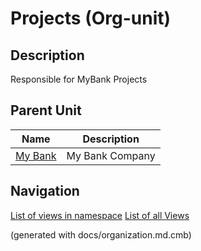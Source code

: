 # Projects (Org-unit)
## Description
Responsible for MyBank Projects


## Parent Unit
| Name | Description |
|---|---|
| [My Bank](../../mybank/organization/my-bank-organization.md) | My Bank Company |


## Navigation
[List of views in namespace](./views-in-namespace.md)
[List of all Views](../../views.md)

(generated with docs/organization.md.cmb)
